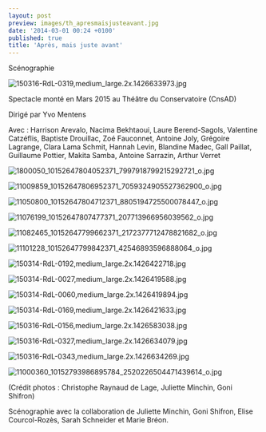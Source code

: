 ```yaml
---
layout: post
preview: images/th_apresmaisjusteavant.jpg
date: '2014-03-01 00:24 +0100'
published: true
title: 'Après, mais juste avant'
---
```

Scénographie

![150316-RdL-0319,medium_large.2x.1426633973.jpg]({{site.baseurl}}/images/150316-RdL-0319,medium_large.2x.1426633973.jpg)

Spectacle monté en Mars 2015 au Théâtre du Conservatoire (CnsAD)

Dirigé par Yvo Mentens

Avec : Harrison Arevalo, Nacima Bekhtaoui, Laure Berend-Sagols, Valentine Catzéflis, Baptiste Drouillac, Zoé Fauconnet, Antoine Joly, Grégoire Lagrange, Clara Lama Schmit, Hannah Levin, Blandine Madec, Gall Paillat, Guillaume Pottier, Makita Samba, Antoine Sarrazin, Arthur Verret

![1800050_10152647804052371_7997918799215292721_o.jpg]({{site.baseurl}}/images/1800050_10152647804052371_7997918799215292721_o.jpg)

![11009859_10152647806952371_7059324905527362900_o.jpg]({{site.baseurl}}/images/11009859_10152647806952371_7059324905527362900_o.jpg)

![11050800_10152647804712371_8805194725500078447_o.jpg]({{site.baseurl}}/images/11050800_10152647804712371_8805194725500078447_o.jpg)

![11076199_10152647807477371_207713966956039562_o.jpg]({{site.baseurl}}/images/11076199_10152647807477371_207713966956039562_o.jpg)

![11082465_10152647799662371_2172377712478821682_o.jpg]({{site.baseurl}}/images/11082465_10152647799662371_2172377712478821682_o.jpg)

![11101228_10152647799842371_42546893596888064_o.jpg]({{site.baseurl}}/images/11101228_10152647799842371_42546893596888064_o.jpg)

![150314-RdL-0192,medium_large.2x.1426422718.jpg]({{site.baseurl}}/images/150314-RdL-0192,medium_large.2x.1426422718.jpg)

![150314-RdL-0027,medium_large.2x.1426419588.jpg]({{site.baseurl}}/images/150314-RdL-0027,medium_large.2x.1426419588.jpg)

![150314-RdL-0060,medium_large.2x.1426419894.jpg]({{site.baseurl}}/images/150314-RdL-0060,medium_large.2x.1426419894.jpg)

![150314-RdL-0169,medium_large.2x.1426421633.jpg]({{site.baseurl}}/images/150314-RdL-0169,medium_large.2x.1426421633.jpg)

![150316-RdL-0156,medium_large.2x.1426583038.jpg]({{site.baseurl}}/images/150316-RdL-0156,medium_large.2x.1426583038.jpg)

![150316-RdL-0327,medium_large.2x.1426634079.jpg]({{site.baseurl}}/images/150316-RdL-0327,medium_large.2x.1426634079.jpg)

![150316-RdL-0343,medium_large.2x.1426634269.jpg]({{site.baseurl}}/images/150316-RdL-0343,medium_large.2x.1426634269.jpg)

![11000360_10152793986895784_2520226504471439614_o.jpg]({{site.baseurl}}/images/11000360_10152793986895784_2520226504471439614_o.jpg)

(Crédit photos : Christophe Raynaud de Lage, Juliette Minchin, Goni Shifron)

Scénographie avec la collaboration de Juliette Minchin, Goni Shifron, Elise Courcol-Rozès, Sarah Schneider et Marie Bréon.
